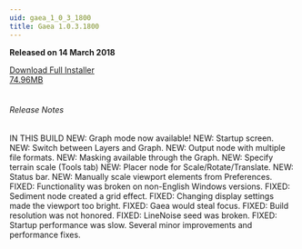 ```yaml
---
uid: gaea_1_0_3_1800
title: Gaea 1.0.3.1800
---
```



**Released on 14 March 2018**

<div class="btn-group" role="group">
<a href="http://viridian.quadspinner.com/gaea/Gaea-EAP-1800.exe" class="btn btn-dark">Download Full Installer<br />74.96MB</a>
</div></div></div>
<br><h6 class="ml-2">Release Notes</h6>
<div class="card">
<div class="card-body release-note">

IN THIS BUILD
    NEW: Graph mode now available!
    NEW: Startup screen.
    NEW: Switch between Layers and Graph.
    NEW: Output node with multiple file formats.
    NEW: Masking available through the Graph.
    NEW: Specify terrain scale (Tools tab)
    NEW: Placer node for Scale/Rotate/Translate.
    NEW: Status bar.
    NEW: Manually scale viewport elements from Preferences.
    FIXED: Functionality was broken on non-English Windows versions.
    FIXED: Sediment node created a grid effect.
    FIXED: Changing display settings made the viewport too bright.
    FIXED: Gaea would steal focus.
    FIXED: Build resolution was not honored.
    FIXED: LineNoise seed was broken.
    FIXED: Startup performance was slow.
    Several minor improvements and performance fixes.



